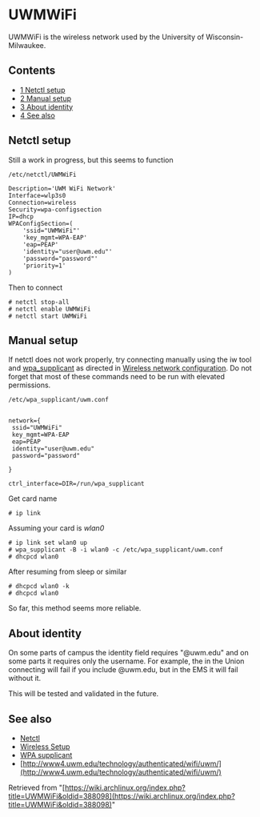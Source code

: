 # UWMWiFi

UWMWiFi is the wireless network used by the University of Wisconsin-Milwaukee.

## Contents

*   [1 Netctl setup](#Netctl_setup)
*   [2 Manual setup](#Manual_setup)
*   [3 About identity](#About_identity)
*   [4 See also](#See_also)

## Netctl setup

Still a work in progress, but this seems to function

 `/etc/netctl/UWMWiFi` 

```
Description='UWM WiFi Network'
Interface=wlp3s0
Connection=wireless
Security=wpa-configsection
IP=dhcp
WPAConfigSection=(
    'ssid="UWMWiFi"'
    'key_mgmt=WPA-EAP'
    'eap=PEAP'
    'identity="user@uwm.edu"'
    'password="password"'
    'priority=1'
)

```

Then to connect

```
# netctl stop-all
# netctl enable UWMWiFi
# netctl start UWMWiFi

```

## Manual setup

If netctl does not work properly, try connecting manually using the iw tool and [wpa_supplicant](/index.php/Wpa_supplicant "Wpa supplicant") as directed in [Wireless network configuration](/index.php/Wireless_network_configuration "Wireless network configuration"). Do not forget that most of these commands need to be run with elevated permissions.

 `/etc/wpa_supplicant/uwm.conf` 

```

network={
 ssid="UWMWiFi"
 key_mgmt=WPA-EAP
 eap=PEAP
 identity="user@uwm.edu"
 password="password"

}

ctrl_interface=DIR=/run/wpa_supplicant

```

Get card name

```
# ip link

```

Assuming your card is _wlan0_

```
# ip link set wlan0 up
# wpa_supplicant -B -i wlan0 -c /etc/wpa_supplicant/uwm.conf
# dhcpcd wlan0

```

After resuming from sleep or similar

```
# dhcpcd wlan0 -k
# dhcpcd wlan0

```

So far, this method seems more reliable.

## About identity

On some parts of campus the identity field requires "@uwm.edu" and on some parts it requires only the username. For example, the in the Union connecting will fail if you include @uwm.edu, but in the EMS it will fail without it.

This will be tested and validated in the future.

## See also

*   [Netctl](/index.php/Netctl "Netctl")
*   [Wireless Setup](/index.php/Wireless_Setup "Wireless Setup")
*   [WPA supplicant](/index.php/WPA_supplicant "WPA supplicant")
*   [http://www4.uwm.edu/technology/authenticated/wifi/uwm/](http://www4.uwm.edu/technology/authenticated/wifi/uwm/)

Retrieved from "[https://wiki.archlinux.org/index.php?title=UWMWiFi&oldid=388098](https://wiki.archlinux.org/index.php?title=UWMWiFi&oldid=388098)"